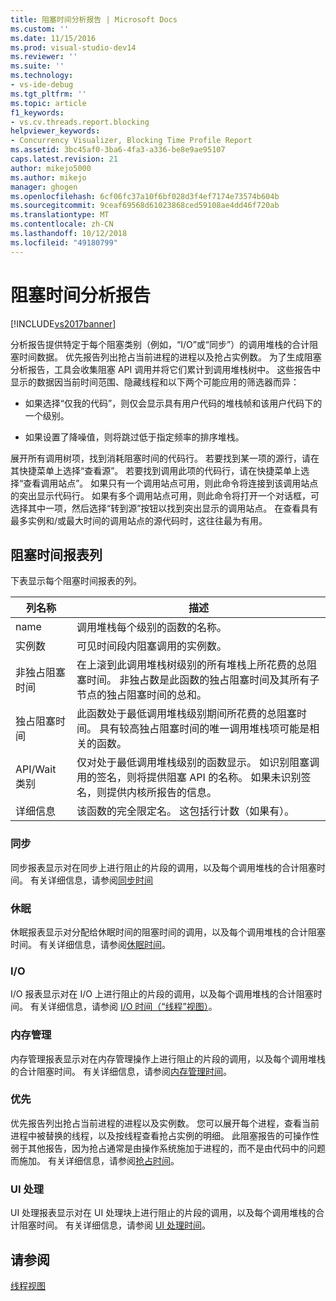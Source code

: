 ```yaml
---
title: 阻塞时间分析报告 | Microsoft Docs
ms.custom: ''
ms.date: 11/15/2016
ms.prod: visual-studio-dev14
ms.reviewer: ''
ms.suite: ''
ms.technology:
- vs-ide-debug
ms.tgt_pltfrm: ''
ms.topic: article
f1_keywords:
- vs.cv.threads.report.blocking
helpviewer_keywords:
- Concurrency Visualizer, Blocking Time Profile Report
ms.assetid: 3bc45af0-3ba6-4fa3-a336-be8e9ae95107
caps.latest.revision: 21
author: mikejo5000
ms.author: mikejo
manager: ghogen
ms.openlocfilehash: 6cf06fc37a10f6bf028d3f4ef7174e73574b604b
ms.sourcegitcommit: 9ceaf69568d61023868ced59108ae4dd46f720ab
ms.translationtype: MT
ms.contentlocale: zh-CN
ms.lasthandoff: 10/12/2018
ms.locfileid: "49180799"
---
```

# <a name="blocking-time-profile-report"></a>阻塞时间分析报告
[!INCLUDE[vs2017banner](../includes/vs2017banner.md)]

分析报告提供特定于每个阻塞类别（例如，“I/O”或“同步”）的调用堆栈的合计阻塞时间数据。 优先报告列出抢占当前进程的进程以及抢占实例数。 为了生成阻塞分析报告，工具会收集阻塞 API 调用并将它们累计到调用堆栈树中。 这些报告中显示的数据因当前时间范围、隐藏线程和以下两个可能应用的筛选器而异：  
  
-   如果选择“仅我的代码”，则仅会显示具有用户代码的堆栈帧和该用户代码下的一个级别。  
  
-   如果设置了降噪值，则将跳过低于指定频率的排序堆栈。  
  
 展开所有调用树项，找到消耗阻塞时间的代码行。 若要找到某一项的源行，请在其快捷菜单上选择“查看源”。 若要找到调用此项的代码行，请在快捷菜单上选择“查看调用站点”。 如果只有一个调用站点可用，则此命令将连接到该调用站点的突出显示代码行。 如果有多个调用站点可用，则此命令将打开一个对话框，可选择其中一项，然后选择“转到源”按钮以找到突出显示的调用站点。 在查看具有最多实例和/或最大时间的调用站点的源代码时，这往往最为有用。  
  
## <a name="blocking-time-report-columns"></a>阻塞时间报表列  
 下表显示每个阻塞时间报表的列。  
  
|列名称|描述|  
|-----------------|-----------------|  
|name|调用堆栈每个级别的函数的名称。|  
|实例数|可见时间段内阻塞调用的实例数。|  
|非独占阻塞时间|在上滚到此调用堆栈树级别的所有堆栈上所花费的总阻塞时间。 非独占数是此函数的独占阻塞时间及其所有子节点的独占阻塞时间的总和。|  
|独占阻塞时间|此函数处于最低调用堆栈级别期间所花费的总阻塞时间。 具有较高独占阻塞时间的唯一调用堆栈项可能是相关的函数。|  
|API/Wait 类别|仅对处于最低调用堆栈级别的函数显示。 如识别阻塞调用的签名，则将提供阻塞 API 的名称。 如果未识别签名，则提供内核所报告的信息。|  
|详细信息|该函数的完全限定名。 这包括行计数（如果有）。|  
  
### <a name="synchronization"></a>同步  
 同步报表显示对在同步上进行阻止的片段的调用，以及每个调用堆栈的合计阻塞时间。 有关详细信息，请参阅[同步时间](../profiling/synchronization-time.md)  
  
### <a name="sleep"></a>休眠  
 休眠报表显示对分配给休眠时间的阻塞时间的调用，以及每个调用堆栈的合计阻塞时间。 有关详细信息，请参阅[休眠时间](../profiling/sleep-time.md)。  
  
### <a name="io"></a>I/O  
 I/O 报表显示对在 I/O 上进行阻止的片段的调用，以及每个调用堆栈的合计阻塞时间。 有关详细信息，请参阅 [I/O 时间（“线程”视图）](../profiling/i-o-time-threads-view.md)。  
  
### <a name="memory-management"></a>内存管理  
 内存管理报表显示对在内存管理操作上进行阻止的片段的调用，以及每个调用堆栈的合计阻塞时间。 有关详细信息，请参阅[内存管理时间](../profiling/memory-management-time.md)。  
  
### <a name="preemption"></a>优先  
 优先报告列出抢占当前进程的进程以及实例数。  您可以展开每个进程，查看当前进程中被替换的线程，以及按线程查看抢占实例的明细。 此阻塞报告的可操作性弱于其他报告，因为抢占通常是由操作系统施加于进程的，而不是由代码中的问题而施加。 有关详细信息，请参阅[抢占时间](../profiling/preemption-time.md)。  
  
### <a name="ui-processing"></a>UI 处理  
 UI 处理报表显示对在 UI 处理块上进行阻止的片段的调用，以及每个调用堆栈的合计阻塞时间。 有关详细信息，请参阅 [UI 处理时间](../profiling/ui-processing-time.md)。  
  
## <a name="see-also"></a>请参阅  
 [线程视图](../profiling/threads-view-parallel-performance.md)



